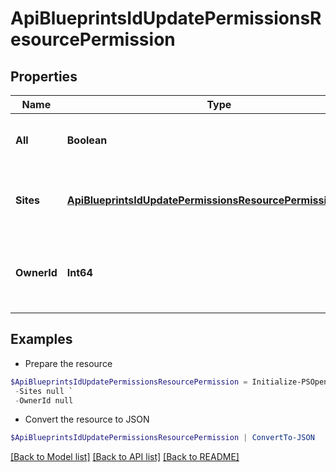 # ApiBlueprintsIdUpdatePermissionsResourcePermission
## Properties

Name | Type | Description | Notes
------------ | ------------- | ------------- | -------------
**All** | **Boolean** | Set to true to grant access to all groups | [optional] 
**Sites** | [**ApiBlueprintsIdUpdatePermissionsResourcePermissionSites[]**](ApiBlueprintsIdUpdatePermissionsResourcePermissionSites.md) | Array of objects identifying groups with access | [optional] 
**OwnerId** | **Int64** | User ID, can be used to change blueprint owner. | [optional] 

## Examples

- Prepare the resource
```powershell
$ApiBlueprintsIdUpdatePermissionsResourcePermission = Initialize-PSOpenAPIToolsApiBlueprintsIdUpdatePermissionsResourcePermission  -All null `
 -Sites null `
 -OwnerId null
```

- Convert the resource to JSON
```powershell
$ApiBlueprintsIdUpdatePermissionsResourcePermission | ConvertTo-JSON
```

[[Back to Model list]](../README.md#documentation-for-models) [[Back to API list]](../README.md#documentation-for-api-endpoints) [[Back to README]](../README.md)

